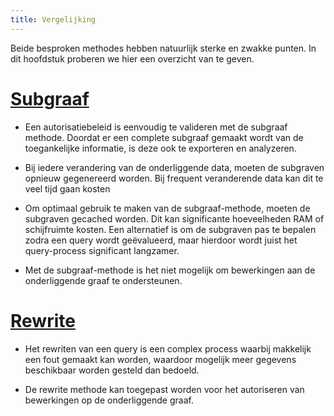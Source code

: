 ```yaml
---
title: Vergelijking
---
```


Beide besproken methodes hebben natuurlijk sterke en zwakke punten.
In dit hoofdstuk proberen we hier een overzicht van te geven.

# [Subgraaf](./subgraph.md)

- Een autorisatiebeleid is eenvoudig te valideren met de subgraaf methode. Doordat er een complete subgraaf gemaakt wordt van de toegankelijke informatie, is deze ook te exporteren en analyzeren.

- Bij iedere verandering van de onderliggende data, moeten de subgraven opnieuw gegenereerd worden. Bij frequent veranderende data kan dit te veel tijd gaan kosten

- Om optimaal gebruik te maken van de subgraaf-methode, moeten de subgraven gecached worden. Dit kan significante hoeveelheden RAM of schijfruimte kosten. Een alternatief is om de subgraven pas te bepalen zodra een query wordt geëvalueerd, maar hierdoor wordt juist het query-process significant langzamer.

- Met de subgraaf-methode is het niet mogelijk om bewerkingen aan de onderliggende graaf te ondersteunen.

# [Rewrite](./rewrite.md)

- Het rewriten van een query is een complex process waarbij makkelijk een fout gemaakt kan worden, waardoor mogelijk meer gegevens beschikbaar worden gesteld dan bedoeld.

- De rewrite methode kan toegepast worden voor het autoriseren van bewerkingen op de onderliggende graaf.
